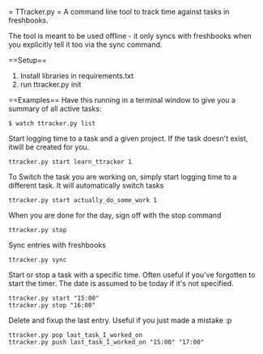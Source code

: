 = TTracker.py =
A command line tool to track time against tasks in freshbooks. 

The tool is meant to be used offline - it only syncs with freshbooks when 
you explicitly tell it too via the sync command.

==Setup==
 1. Install libraries in requirements.txt
 2. run ttracker.py init

==Examples==
Have this running in a terminal window to give you a summary of all active tasks:

    $ watch ttracker.py list

Start logging time to a task and a given project. If the task doesn't exist, itwill be created for you.

    ttracker.py start learn_ttracker 1

To Switch the task you are working on, simply start logging time to a different task. It will automatically switch tasks

    ttracker.py start actually_do_some_work 1

When you are done for the day, sign off with the stop command

    ttracker.py stop

Sync entries with freshbooks

    ttracker.py sync

Start or stop a task with a specific time. Often useful if you've forgotten to start the timer. The date is assumed to be today if it's not specified.

    ttracker.py start "15:00"
    ttracker.py stop "16:00"

Delete and fixup the last entry. Useful if you just made a mistake :p

    ttracker.py pop last_task_I_worked_on
    ttracker.py push last_task_I_worked_on "15:00" "17:00"
